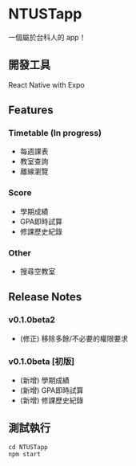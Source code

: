 # NTUSTapp
一個屬於台科人的 app！

## 開發工具
React Native with Expo

## Features
### Timetable (In progress)
- 每週課表
- 教室查詢
- 離線瀏覽

### Score
- 學期成績
- GPA即時試算
- 修課歷史紀錄

### Other
- 搜尋空教室

## Release Notes

### v0.1.0beta2
- (修正) 移除多餘/不必要的權限要求

### v0.1.0beta [初版]
- (新增) 學期成績
- (新增) GPA即時試算
- (新增) 修課歷史紀錄

## 測試執行
```
cd NTUSTapp
npm start
```


